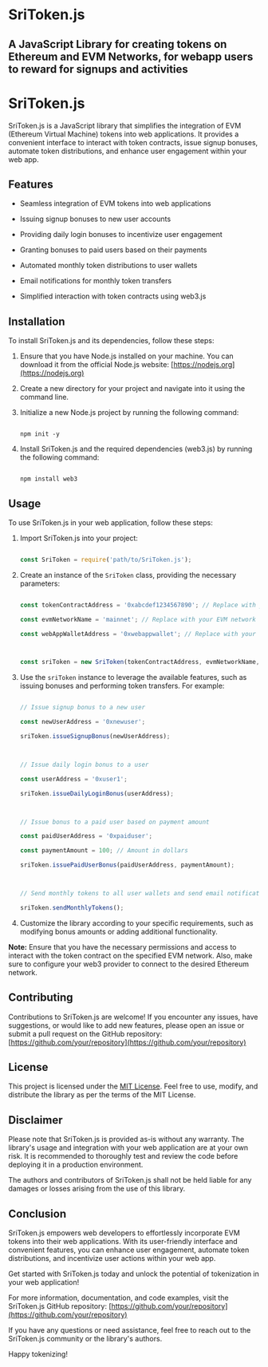 # SriToken.js
## A JavaScript Library for creating tokens on Ethereum and EVM Networks, for webapp users to reward for signups and activities 

# SriToken.js

SriToken.js is a JavaScript library that simplifies the integration of EVM (Ethereum Virtual Machine) tokens into web applications. It provides a convenient interface to interact with token contracts, issue signup bonuses, automate token distributions, and enhance user engagement within your web app.

## Features

- Seamless integration of EVM tokens into web applications

- Issuing signup bonuses to new user accounts

- Providing daily login bonuses to incentivize user engagement

- Granting bonuses to paid users based on their payments

- Automated monthly token distributions to user wallets

- Email notifications for monthly token transfers

- Simplified interaction with token contracts using web3.js

## Installation

To install SriToken.js and its dependencies, follow these steps:

1. Ensure that you have Node.js installed on your machine. You can download it from the official Node.js website: [https://nodejs.org](https://nodejs.org)

2. Create a new directory for your project and navigate into it using the command line.

3. Initialize a new Node.js project by running the following command:

   ```shell

   npm init -y

   ```

4. Install SriToken.js and the required dependencies (web3.js) by running the following command:

   ```shell

   npm install web3

   ```

## Usage

To use SriToken.js in your web application, follow these steps:

1. Import SriToken.js into your project:

   ```javascript

   const SriToken = require('path/to/SriToken.js');

   ```

2. Create an instance of the `SriToken` class, providing the necessary parameters:

   ```javascript

   const tokenContractAddress = '0xabcdef1234567890'; // Replace with your token contract address

   const evmNetworkName = 'mainnet'; // Replace with your EVM network name

   const webAppWalletAddress = '0xwebappwallet'; // Replace with your web app's wallet address

   

   const sriToken = new SriToken(tokenContractAddress, evmNetworkName, webAppWalletAddress);

   ```

3. Use the `sriToken` instance to leverage the available features, such as issuing bonuses and performing token transfers. For example:

   ```javascript

   // Issue signup bonus to a new user

   const newUserAddress = '0xnewuser';

   sriToken.issueSignupBonus(newUserAddress);

   

   // Issue daily login bonus to a user

   const userAddress = '0xuser1';

   sriToken.issueDailyLoginBonus(userAddress);

   

   // Issue bonus to a paid user based on payment amount

   const paidUserAddress = '0xpaiduser';

   const paymentAmount = 100; // Amount in dollars

   sriToken.issuePaidUserBonus(paidUserAddress, paymentAmount);

   

   // Send monthly tokens to all user wallets and send email notifications

   sriToken.sendMonthlyTokens();

   ```

4. Customize the library according to your specific requirements, such as modifying bonus amounts or adding additional functionality.

**Note:** Ensure that you have the necessary permissions and access to interact with the token contract on the specified EVM network. Also, make sure to configure your web3 provider to connect to the desired Ethereum network.

## Contributing

Contributions to SriToken.js are welcome! If you encounter any issues, have suggestions, or would like to add new features, please open an issue or submit a pull request on the GitHub repository: [https://github.com/your/repository](https://github.com/your/repository)

## License

This project is licensed under the [MIT License](https://opensource.org/licenses/MIT). Feel free to use, modify, and distribute the library as per the terms of the MIT License.

## Disclaimer

Please note that SriToken.js is provided as-is without any warranty. The library's usage and integration with your web application are at your own risk. It is recommended to thoroughly test and review the code before deploying it in a production environment.

The authors and contributors of SriToken.js shall not be held liable for any damages or losses arising from the use of this library.

## Conclusion

SriToken.js empowers web developers to effortlessly incorporate EVM tokens into their web applications. With its user-friendly interface and convenient features, you can enhance user engagement, automate token distributions, and incentivize user actions within your web app.

Get started with SriToken.js today and unlock the potential of tokenization in your web application!

For more information, documentation, and code examples, visit the SriToken.js GitHub repository: [https://github.com/your/repository](https://github.com/your/repository)

If you have any questions or need assistance, feel free to reach out to the SriToken.js community or the library's authors.

Happy tokenizing!







